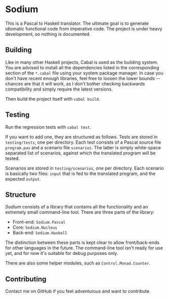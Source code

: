 # Sodium

This is a Pascal to Haskell translator. The ultimate goal is to generate
idiomatic functional code from imperative code. The project is under heavy
development, so nothing is documented.


## Building

Like in many other Haskell projects, Cabal is used as the building system. You
are advised to install all the dependencies listed in the corresponding section
of the `*.cabal` file using your system package manager. In case you don't have
recent enough libraries, feel free to loosen the lower bounds -- chances are
that it will work, as I don't bother checking backwards compatibility and simply
require the latest versions.

Then build the project itself with `cabal build`.


## Testing

Run the regression tests with `cabal test`.

If you want to add one, they are structured as follows. Tests are stored
in `testing/tests`, one per directory. Each test consists of a Pascal
source file `program.pas` and a scenario file `scenarios`. The latter
is simply white-space separated list of scenarios, against which the
translated program will be tested.

Scenarios are stored in `testing/scenarios`, one per directory. Each
scenario is basically two files: `input` that is fed to the translated
program, and the expected `output`.


## Structure

*Sodium* consists of a library that contains all the functionality and an
extremely small command-line tool. There are three parts of the library:

* Front-end: `Sodium.Pascal`
* Core: `Sodium.Nucleus`
* Back-end: `Sodium.Haskell`

The distinction between these parts is kept clear to allow front/back-ends for
other languages in the future. The command-line tool isn't ready for use yet,
and for now it's suitable for debug purposes only.

There are also some helper modules, such as `Control.Monad.Counter`.


## Contributing

Contact me on GitHub if you feel adventurous and want to contribute.
